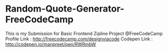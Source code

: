 # Random-Quote-Generator-FreeCodeCamp
This is my Submission for Basic Frontend Zipline Project @FreeCodeCamp  Profile Link : http://freecodecamp.com/designviacode Codepen Link : http://codepen.io/manpreet/pen/RWRmbW
